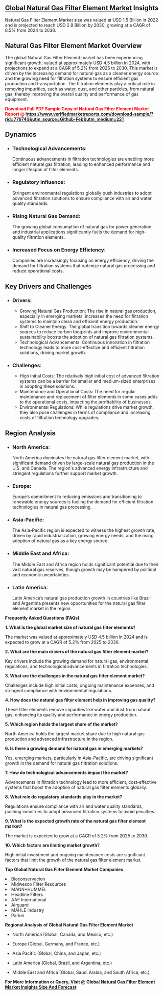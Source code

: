 <h2><a href="https://www.verifiedmarketreports.com/download-sample/?rid=779740&amp;utm_source=Github&amp;utm_medium=221" target="_blank">Global Natural Gas Filter Element Market</a> Insights</h2><p>Natural Gas Filter Element Market size was valued at USD 1.5 Billion in 2022 and is projected to reach USD 2.8 Billion by 2030, growing at a CAGR of 8.5% from 2024 to 2030.</p><p> <h2>Natural Gas Filter Element Market Overview</h2> <p>The global Natural Gas Filter Element market has been experiencing significant growth, valued at approximately USD 4.5 billion in 2024, with projections to expand at a CAGR of 5.2% from 2025 to 2030. This market is driven by the increasing demand for natural gas as a cleaner energy source and the growing need for filtration systems to ensure efficient gas production and transportation. The filtration elements play a critical role in removing impurities, such as water, dust, and other particles, from natural gas, thereby improving the overall quality and performance of gas equipment.</p> <p><b><p><span class=""><span style="color: #ff0000;"><strong>Download Full PDF Sample Copy of Natural Gas Filter Element Market Report</strong> @ </span><a href="https://www.verifiedmarketreports.com/download-sample/?rid=779740&amp;utm_source=Github-Feb&amp;utm_medium=221" target="_blank">https://www.verifiedmarketreports.com/download-sample/?rid=779740&amp;utm_source=Github-Feb&amp;utm_medium=221</a></span></p></b></p> <h2>Dynamics</h2> <ul> <li><h3>Technological Advancements:</h3> Continuous advancements in filtration technologies are enabling more efficient natural gas filtration, leading to enhanced performance and longer lifespan of filter elements.</li> <li><h3>Regulatory Influence:</h3> Stringent environmental regulations globally push industries to adopt advanced filtration solutions to ensure compliance with air and water quality standards.</li> <li><h3>Rising Natural Gas Demand:</h3> The growing global consumption of natural gas for power generation and industrial applications significantly fuels the demand for high-quality filtration elements.</li> <li><h3>Increased Focus on Energy Efficiency:</h3> Companies are increasingly focusing on energy efficiency, driving the demand for filtration systems that optimize natural gas processing and reduce operational costs.</li> </ul> <h2>Key Drivers and Challenges</h2> <ul> <li><h3>Drivers:</h3> <ul> <li>Growing Natural Gas Production: The rise in natural gas production, especially in emerging markets, increases the need for filtration systems to maintain clean and efficient energy production.</li> <li>Shift to Cleaner Energy: The global transition towards cleaner energy sources to reduce carbon footprints and improve environmental sustainability boosts the adoption of natural gas filtration systems.</li> <li>Technological Advancements: Continuous innovation in filtration technology leads to more cost-effective and efficient filtration solutions, driving market growth.</li> </ul> </li> <li><h3>Challenges:</h3> <ul> <li>High Initial Costs: The relatively high initial cost of advanced filtration systems can be a barrier for smaller and medium-sized enterprises in adopting these solutions.</li> <li>Maintenance and Operational Costs: The need for regular maintenance and replacement of filter elements in some cases adds to the operational costs, impacting the profitability of businesses.</li> <li>Environmental Regulations: While regulations drive market growth, they also pose challenges in terms of compliance and increasing costs of filtration technology upgrades.</li> </ul> </li> </ul> <h2>Region Analysis</h2> <ul> <li><h3>North America:</h3> North America dominates the natural gas filter element market, with significant demand driven by large-scale natural gas production in the U.S. and Canada. The region's advanced energy infrastructure and stringent regulations further support market growth.</li> <li><h3>Europe:</h3> Europe’s commitment to reducing emissions and transitioning to renewable energy sources is fueling the demand for efficient filtration technologies in natural gas processing.</li> <li><h3>Asia-Pacific:</h3> The Asia-Pacific region is expected to witness the highest growth rate, driven by rapid industrialization, growing energy needs, and the rising adoption of natural gas as a key energy source.</li> <li><h3>Middle East and Africa:</h3> The Middle East and Africa region holds significant potential due to their vast natural gas reserves, though growth may be hampered by political and economic uncertainties.</li> <li><h3>Latin America:</h3> Latin America’s natural gas production growth in countries like Brazil and Argentina presents new opportunities for the natural gas filter element market in the region.</li> </ul> <p><b>Frequently Asked Questions (FAQs)</b></p> <p><b>1. What is the global market size of natural gas filter elements?</b></p> <p>The market was valued at approximately USD 4.5 billion in 2024 and is expected to grow at a CAGR of 5.2% from 2025 to 2030.</p> <p><b>2. What are the main drivers of the natural gas filter element market?</b></p> <p>Key drivers include the growing demand for natural gas, environmental regulations, and technological advancements in filtration technologies.</p> <p><b>3. What are the challenges in the natural gas filter element market?</b></p> <p>Challenges include high initial costs, ongoing maintenance expenses, and stringent compliance with environmental regulations.</p> <p><b>4. How does the natural gas filter element help in improving gas quality?</b></p> <p>These filter elements remove impurities like water and dust from natural gas, enhancing its quality and performance in energy production.</p> <p><b>5. Which region holds the largest share of the market?</b></p> <p>North America holds the largest market share due to high natural gas production and advanced infrastructure in the region.</p> <p><b>6. Is there a growing demand for natural gas in emerging markets?</b></p> <p>Yes, emerging markets, particularly in Asia-Pacific, are driving significant growth in the demand for natural gas filtration solutions.</p> <p><b>7. How do technological advancements impact the market?</b></p> <p>Advancements in filtration technology lead to more efficient, cost-effective systems that boost the adoption of natural gas filter elements globally.</p> <p><b>8. What role do regulatory standards play in the market?</b></p> <p>Regulations ensure compliance with air and water quality standards, pushing industries to adopt advanced filtration systems to avoid penalties.</p> <p><b>9. What is the expected growth rate of the natural gas filter element market?</b></p> <p>The market is expected to grow at a CAGR of 5.2% from 2025 to 2030.</p> <p><b>10. Which factors are limiting market growth?</b></p> <p>High initial investment and ongoing maintenance costs are significant factors that limit the growth of the natural gas filter element market.</p> </p><p><strong>Top Global Natural Gas Filter Element Market Companies</strong></p><div data-test-id=""><p><li>Bioconservacion</li><li> Midwesco Filter Resources</li><li> MANN+HUMMEL</li><li> Headline Filters</li><li> AAF International</li><li> Airguard</li><li> MAHLE Industry</li><li> Parker</li></p><div><strong>Regional Analysis of&nbsp;Global Natural Gas Filter Element Market</strong></div><ul><li dir="ltr"><p dir="ltr">North America&nbsp;(Global, Canada, and Mexico, etc.)</p></li><li dir="ltr"><p dir="ltr">Europe (Global, Germany, and France, etc.)</p></li><li dir="ltr"><p dir="ltr">Asia Pacific&nbsp;(Global, China, and Japan, etc.)</p></li><li dir="ltr"><p dir="ltr">Latin America&nbsp;(Global, Brazil, and Argentina, etc.)</p></li><li dir="ltr">Middle East and Africa&nbsp;(Global, Saudi Arabia, and South Africa, etc.)</li></ul><p><strong>For More Information or Query, Visit @&nbsp;</strong><strong><a href="https://www.verifiedmarketreports.com/product/natural-gas-filter-element-market/?utm_source=Github&amp;utm_medium=221" target="_blank">Global Natural Gas Filter Element Market Insights Size And Forecast</a></strong></p></div>
